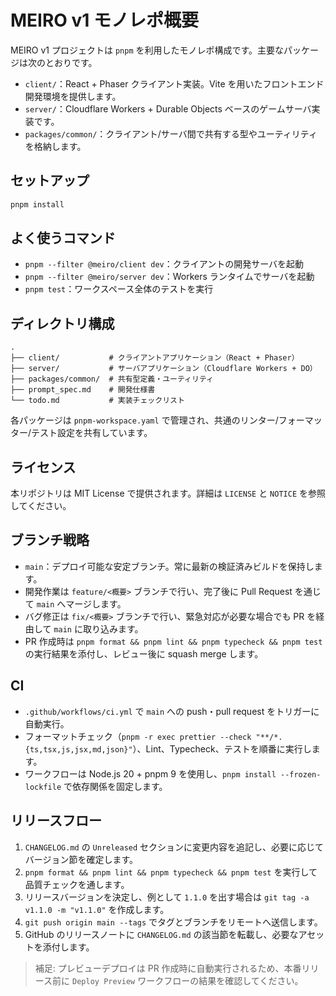 # MEIRO v1 モノレポ概要

MEIRO v1 プロジェクトは `pnpm` を利用したモノレポ構成です。主要なパッケージは次のとおりです。

- `client/`：React + Phaser クライアント実装。Vite を用いたフロントエンド開発環境を提供します。
- `server/`：Cloudflare Workers + Durable Objects ベースのゲームサーバ実装です。
- `packages/common/`：クライアント/サーバ間で共有する型やユーティリティを格納します。

## セットアップ

```bash
pnpm install
```

## よく使うコマンド

- `pnpm --filter @meiro/client dev`：クライアントの開発サーバを起動
- `pnpm --filter @meiro/server dev`：Workers ランタイムでサーバを起動
- `pnpm test`：ワークスペース全体のテストを実行

## ディレクトリ構成

```
.
├── client/           # クライアントアプリケーション（React + Phaser）
├── server/           # サーバアプリケーション（Cloudflare Workers + DO）
├── packages/common/  # 共有型定義・ユーティリティ
├── prompt_spec.md    # 開発仕様書
└── todo.md           # 実装チェックリスト
```

各パッケージは `pnpm-workspace.yaml` で管理され、共通のリンター/フォーマッター/テスト設定を共有しています。

## ライセンス

本リポジトリは MIT License で提供されます。詳細は `LICENSE` と `NOTICE` を参照してください。

## ブランチ戦略

- `main`：デプロイ可能な安定ブランチ。常に最新の検証済みビルドを保持します。
- 開発作業は `feature/<概要>` ブランチで行い、完了後に Pull Request を通じて `main` へマージします。
- バグ修正は `fix/<概要>` ブランチで行い、緊急対応が必要な場合でも PR を経由して `main` に取り込みます。
- PR 作成時は `pnpm format && pnpm lint && pnpm typecheck && pnpm test` の実行結果を添付し、レビュー後に squash merge します。

## CI

- `.github/workflows/ci.yml` で `main` への push・pull request をトリガーに自動実行。
- フォーマットチェック（`pnpm -r exec prettier --check "**/*.{ts,tsx,js,jsx,md,json}"`）、Lint、Typecheck、テストを順番に実行します。
- ワークフローは Node.js 20 + pnpm 9 を使用し、`pnpm install --frozen-lockfile` で依存関係を固定します。

## リリースフロー

1. `CHANGELOG.md` の `Unreleased` セクションに変更内容を追記し、必要に応じてバージョン節を確定します。
2. `pnpm format && pnpm lint && pnpm typecheck && pnpm test` を実行して品質チェックを通します。
3. リリースバージョンを決定し、例として `1.1.0` を出す場合は `git tag -a v1.1.0 -m "v1.1.0"` を作成します。
4. `git push origin main --tags` でタグとブランチをリモートへ送信します。
5. GitHub のリリースノートに `CHANGELOG.md` の該当節を転載し、必要なアセットを添付します。

> 補足: プレビューデプロイは PR 作成時に自動実行されるため、本番リリース前に `Deploy Preview` ワークフローの結果を確認してください。
